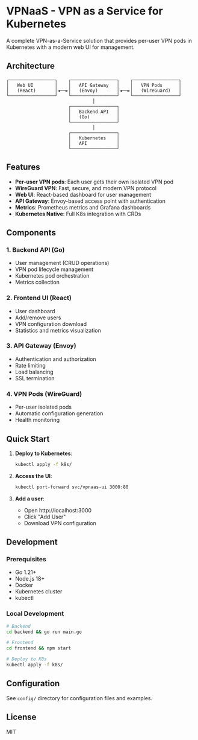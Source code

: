 # VPNaaS - VPN as a Service for Kubernetes

A complete VPN-as-a-Service solution that provides per-user VPN pods in Kubernetes with a modern web UI for management.

## Architecture

```
┌─────────────────┐    ┌─────────────────┐    ┌─────────────────┐
│   Web UI        │    │   API Gateway   │    │   VPN Pods      │
│   (React)       │◄──►│   (Envoy)       │◄──►│   (WireGuard)   │
└─────────────────┘    └─────────────────┘    └─────────────────┘
                                │
                       ┌─────────────────┐
                       │   Backend API   │
                       │   (Go)          │
                       └─────────────────┘
                                │
                       ┌─────────────────┐
                       │   Kubernetes    │
                       │   API           │
                       └─────────────────┘
```

## Features

- **Per-user VPN pods**: Each user gets their own isolated VPN pod
- **WireGuard VPN**: Fast, secure, and modern VPN protocol
- **Web UI**: React-based dashboard for user management
- **API Gateway**: Envoy-based access point with authentication
- **Metrics**: Prometheus metrics and Grafana dashboards
- **Kubernetes Native**: Full K8s integration with CRDs

## Components

### 1. Backend API (Go)
- User management (CRUD operations)
- VPN pod lifecycle management
- Kubernetes pod orchestration
- Metrics collection

### 2. Frontend UI (React)
- User dashboard
- Add/remove users
- VPN configuration download
- Statistics and metrics visualization

### 3. API Gateway (Envoy)
- Authentication and authorization
- Rate limiting
- Load balancing
- SSL termination

### 4. VPN Pods (WireGuard)
- Per-user isolated pods
- Automatic configuration generation
- Health monitoring

## Quick Start

1. **Deploy to Kubernetes**:
   ```bash
   kubectl apply -f k8s/
   ```

2. **Access the UI**:
   ```bash
   kubectl port-forward svc/vpnaas-ui 3000:80
   ```

3. **Add a user**:
   - Open http://localhost:3000
   - Click "Add User"
   - Download VPN configuration

## Development

### Prerequisites
- Go 1.21+
- Node.js 18+
- Docker
- Kubernetes cluster
- kubectl

### Local Development
```bash
# Backend
cd backend && go run main.go

# Frontend
cd frontend && npm start

# Deploy to K8s
kubectl apply -f k8s/
```

## Configuration

See `config/` directory for configuration files and examples.

## License

MIT
